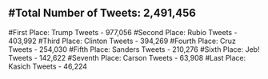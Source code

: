 #Total Number of Tweets: 2,491,456 
---
#First Place: Trump Tweets - 977,056
#Second Place: Rubio Tweets - 403,992
#Third Place: Clinton Tweets - 394,269
#Fourth Place: Cruz Tweets - 254,030
#Fifth Place: Sanders Tweets - 210,276
#Sixth Place: Jeb! Tweets - 142,622
#Seventh Place: Carson Tweets - 63,908
#Last Place: Kasich Tweets - 46,224
